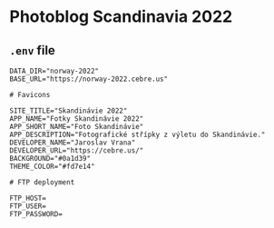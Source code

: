 # Photoblog Scandinavia 2022

## `.env` file

    DATA_DIR="norway-2022"
    BASE_URL="https://norway-2022.cebre.us"

    # Favicons

    SITE_TITLE="Skandinávie 2022"
    APP_NAME="Fotky Skandinávie 2022"
    APP_SHORT_NAME="Foto Skandinávie"
    APP_DESCRIPTION="Fotografické střípky z výletu do Skandinávie."
    DEVELOPER_NAME="Jaroslav Vrana"
    DEVELOPER_URL="https://cebre.us/"
    BACKGROUND="#0a1d39"
    THEME_COLOR="#fd7e14"

    # FTP deployment

    FTP_HOST=
    FTP_USER=
    FTP_PASSWORD=
